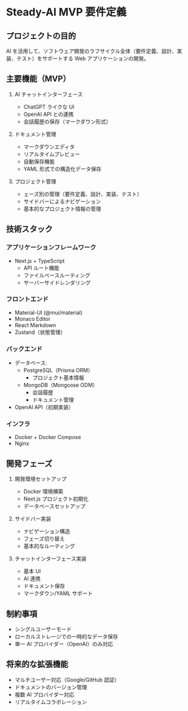 # Steady-AI MVP 要件定義

## プロジェクトの目的

AI を活用して、ソフトウェア開発のラフサイクル全体（要件定義、設計、実装、テスト）をサポートする Web アプリケーションの開発。

## 主要機能（MVP）

1. AI チャットインターフェース

   - ChatGPT ライクな UI
   - OpenAI API との連携
   - 会話履歴の保存（マークダウン形式）

2. ドキュメント管理

   - マークダウンエディタ
   - リアルタイムプレビュー
   - 自動保存機能
   - YAML 形式での構造化データ保存

3. プロジェクト管理
   - ェーズ別の管理（要件定義、設計、実装、テスト）
   - サイドバーによるナビゲーション
   - 基本的なプロジェクト情報の管理

## 技術スタック

### アプリケーションフレームワーク

- Next.js + TypeScript
  - API ルート機能
  - ファイルベースルーティング
  - サーバーサイドレンダリング

### フロントエンド

- Material-UI (@mui/material)
- Monaco Editor
- React Markdown
- Zustand（状態管理）

### バックエンド

- データベース:
  - PostgreSQL（Prisma ORM）
    - プロジェクト基本情報
  - MongoDB（Mongoose ODM）
    - 会話履歴
    - ドキュメント管理
- OpenAI API（初期実装）

### インフラ

- Docker + Docker Compose
- Nginx

## 開発フェーズ

1. 開発環境セットアップ

   - Docker 環境構築
   - Next.js プロジェクト初期化
   - データベースセットアップ

2. サイドバー実装

   - ナビゲーション構造
   - フェーズ切り替え
   - 基本的なルーティング

3. チャットインターフェース実装
   - 基本 UI
   - AI 連携
   - ドキュメント保存
   - マークダウン/YAML サポート

## 制約事項

- シングルユーザーモード
- ローカルストレージでの一時的なデータ保存
- 単一 AI プロバイダー（OpenAI）のみ対応

## 将来的な拡張機能

- マルチユーザー対応（Google/GitHub 認証）
- ドキュメントのバージョン管理
- 複数 AI プロバイダー対応
- リアルタイムコラボレーション
